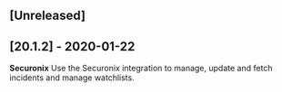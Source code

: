 ## [Unreleased]


## [20.1.2] - 2020-01-22
**Securonix**
Use the Securonix integration to manage, update and fetch incidents and manage watchlists.